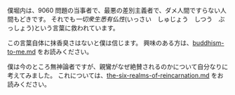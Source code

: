 僕堀内は、9060 問題の当事者で、最悪の差別主義者で、ダメ人間ですらない人間もどきです。
それでも*一切衆生悉有仏性*(いっさい　しゅじょう　しつう　ぶっしょう)という言葉に救われています。

この言葉自体に抹香臭さはないと僕は信じます。
興味のある方は、[buddhism-to-me.md](buddhism-to-me.md) をお読みください。

僕は今のところ無神論者ですが、親鸞がなぜ絶賛されるのかについて自分なりに考えてみました。
これについては、[the-six-realms-of-reincarnation.md](the-six-realms-of-reincarnation.md) をお読みください。